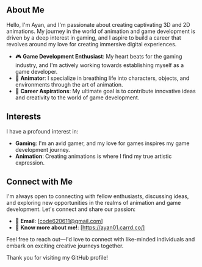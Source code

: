## About Me

Hello, I'm Ayan, and I'm passionate about creating captivating 3D and 2D animations. My journey in the world of animation and game development is driven by a deep interest in gaming, and I aspire to build a career that revolves around my love for creating immersive digital experiences.

- 🎮 **Game Development Enthusiast**: My heart beats for the gaming industry, and I'm actively working towards establishing myself as a game developer.
- 🎥 **Animator**: I specialize in breathing life into characters, objects, and environments through the art of animation.
- 🌟 **Career Aspirations**: My ultimate goal is to contribute innovative ideas and creativity to the world of game development.

## Interests

I have a profound interest in:

- **Gaming**: I'm an avid gamer, and my love for games inspires my game development journey.
- **Animation**: Creating animations is where I find my true artistic expression.

## Connect with Me

I'm always open to connecting with fellow enthusiasts, discussing ideas, and exploring new opportunities in the realms of animation and game development. Let's connect and share our passion:

- 📧 **Email**: [code620611@gmail.com]
- 🪪 **Know more about me!**: [https://ayan01.carrd.co/]

Feel free to reach out—I'd love to connect with like-minded individuals and embark on exciting creative journeys together.

Thank you for visiting my GitHub profile!
